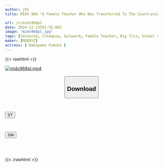 ```yaml
---
author: j91
title: MIDV-968 "A Female Teacher Who Was Transferred To The Countryside Is The Advisor For The Swimming Club Soon To Have A Tournament" She Takes Care Of The Sexual Desires Of Her Adolescent Students While Still In Her Swimsuit, Massaging Her Huge Tits And Giving Them 16 Creampies Fumika Nakayama

url: /v/midv968pl
date: 2024-12-13T01:55:00Z
image: "midv968pl.jpg"
tags: [Censored, Creampie, Solowork, Female Teacher, Big Tits, School Swimsuit, Acme · Orgasm	]
maker: [MOODYZ]
actress: [ Nakayama Fumika ]
---
```



{{< rawhtml >}}

<div class="video" data-videoid="GkGQOgojGBC1p0J">
    <a href="javascript:;">
        <img src="/v/midv968pl/midv968pl.jpg" width="WIDTH" height="HEIGHT" alt="midv968pl.mp4" loading="lazy">
    </a>
</div>

<script type="text/javascript" src="https://j91.asia/asset/on-demand-st.js"></script>

<br>
  <link rel="stylesheet" href="https://j91.asia/asset/bs5.css">
  
  <center>
  <button class="btn btn-primary" type="button" data-bs-toggle="collapse" data-bs-target=".multi-collapse" aria-expanded="false" aria-controls="multiCollapseExample1 multiCollapseExample2"><h2>Download</h2></button></center>
</p>
<div class="row">
  <div class="col">
    <div class="collapse multi-collapse" id="multiCollapseExample1">
      <div class="card card-body">
	      	      <br>
<div class="buttons">  
<p><a href="/v/midv968pl/st.html" target="_blank"><button class="btn-hover color-3"><i class="fa fa-download"></i> ST</button></a></p></div>
    </div>
  </div>
</div>
  <div class="col">
    <div class="collapse multi-collapse" id="multiCollapseExample2">
      <div class="card card-body">
	      <br>
<div class="buttons">
<p><a href="/v/midv968pl/sw.html" target="_blank"><button class="btn-hover color-2"><i class="fa fa-download"></i> SW</button></a></p></div>
<br><br>
      </div>
    </div>
  </div>
</div>

{{< /rawhtml >}}